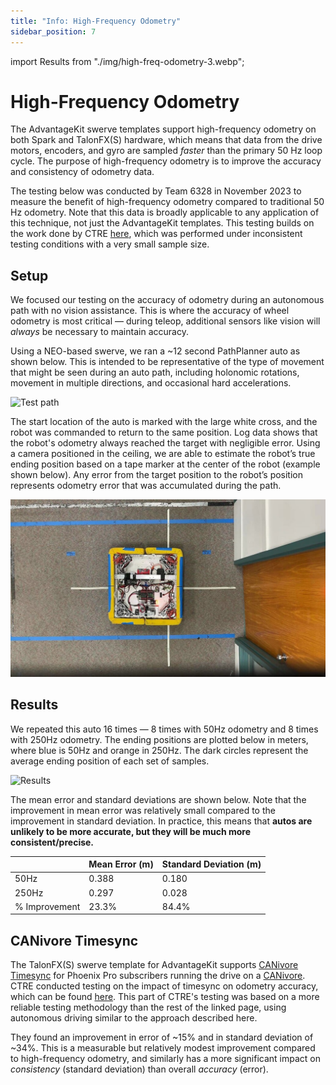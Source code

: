 ```yaml
---
title: "Info: High-Frequency Odometry"
sidebar_position: 7
---
```


import Results from "./img/high-freq-odometry-3.webp";

# High-Frequency Odometry

The AdvantageKit swerve templates support high-frequency odometry on both Spark and TalonFX(S) hardware, which means that data from the drive motors, encoders, and gyro are sampled _faster_ than the primary 50 Hz loop cycle. The purpose of high-frequency odometry is to improve the accuracy and consistency of odometry data.

The testing below was conducted by Team 6328 in November 2023 to measure the benefit of high-frequency odometry compared to traditional 50 Hz odometry. Note that this data is broadly applicable to any application of this technique, not just the AdvantageKit templates. This testing builds on the work done by CTRE [here](https://pro.docs.ctr-electronics.com/en/latest/docs/application-notes/update-frequency-impact.html#practical-results), which was performed under inconsistent testing conditions with a very small sample size.

## Setup

We focused our testing on the accuracy of odometry during an autonomous path with no vision assistance. This is where the accuracy of wheel odometry is most critical — during teleop, additional sensors like vision will _always_ be necessary to maintain accuracy.

Using a NEO-based swerve, we ran a ~12 second PathPlanner auto as shown below. This is intended to be representative of the type of movement that might be seen during an auto path, including holonomic rotations, movement in multiple directions, and occasional hard accelerations.

![Test path](./img/high-freq-odometry-1.webp)

The start location of the auto is marked with the large white cross, and the robot was commanded to return to the same position. Log data shows that the robot's odometry always reached the target with negligible error. Using a camera positioned in the ceiling, we are able to estimate the robot’s true ending position based on a tape marker at the center of the robot (example shown below). Any error from the target position to the robot’s position represents odometry error that was accumulated during the path.

![Example measurement](./img/high-freq-odometry-2.jpeg)

## Results

We repeated this auto 16 times — 8 times with 50Hz odometry and 8 times with 250Hz odometry. The ending positions are plotted below in meters, where blue is 50Hz and orange in 250Hz. The dark circles represent the average ending position of each set of samples.

<img src={Results} alt="Results" height="400" />

The mean error and standard deviations are shown below. Note that the improvement in mean error was relatively small compared to the improvement in standard deviation. In practice, this means that **autos are unlikely to be more accurate, but they will be much more consistent/precise.**

|               | Mean Error (m) | Standard Deviation (m) |
| ------------- | -------------- | ---------------------- |
| 50Hz          | 0.388          | 0.180                  |
| 250Hz         | 0.297          | 0.028                  |
| % Improvement | 23.3%          | 84.4%                  |

## CANivore Timesync

The TalonFX(S) swerve template for AdvantageKit supports [CANivore Timesync](https://pro.docs.ctr-electronics.com/en/latest/docs/api-reference/api-usage/status-signals.html#canivore-timesync) for Phoenix Pro subscribers running the drive on a [CANivore](https://pro.docs.ctr-electronics.com/en/latest/docs/canivore/canivore-intro.html). CTRE conducted testing on the impact of timesync on odometry accuracy, which can be found [here](https://pro.docs.ctr-electronics.com/en/latest/docs/application-notes/update-frequency-impact.html#after-test-data). This part of CTRE's testing was based on a more reliable testing methodology than the rest of the linked page, using autonomous driving similar to the approach described here.

They found an improvement in error of ~15% and in standard deviation of ~34%. This is a measurable but relatively modest improvement compared to high-frequency odometry, and similarly has a more significant impact on _consistency_ (standard deviation) than overall _accuracy_ (error).
